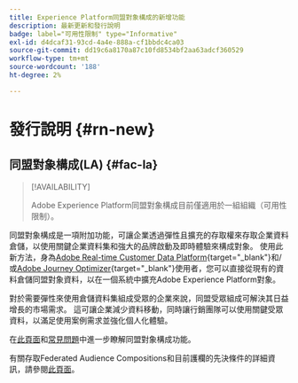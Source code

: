 ```yaml
---
title: Experience Platform同盟對象構成的新增功能
description: 最新更新和發行說明
badge: label="可用性限制" type="Informative"
exl-id: d4dcaf31-93cd-4a4e-888a-cf1bbdc4ca03
source-git-commit: dd19c6a8170a87c10fd8534bf2aa63adcf360529
workflow-type: tm+mt
source-wordcount: '188'
ht-degree: 2%

---
```


# 發行說明 {#rn-new}

## 同盟對象構成(LA) {#fac-la}

>[!AVAILABILITY]
>
>Adobe Experience Platform同盟對象構成目前僅適用於一組組織（可用性限制）。
>

同盟對象構成是一項附加功能，可讓企業透過彈性且擴充的存取權來存取企業資料倉儲，以使用關鍵企業資料集和強大的品牌啟動及即時體驗來構成對象。 使用此新方法，身為[Adobe Real-time Customer Data Platform](https://experienceleague.adobe.com/en/docs/experience-platform/segmentation/home){target="_blank"}和/或[Adobe Journey Optimizer](https://experienceleague.adobe.com/zh-hant/docs/journey-optimizer/using/ajo-home){target="_blank"}使用者，您可以直接從現有的資料倉儲同盟對象資料，以在一個系統中擴充Adobe Experience Platform對象。

對於需要彈性來使用倉儲資料集組成受眾的企業來說，同盟受眾組成可解決其日益增長的市場需求。 這可讓企業減少資料移動，同時讓行銷團隊可以使用關鍵受眾資料，以滿足使用案例需求並強化個人化體驗。  

在[此頁面](get-started.md)和[常見問題](get-started.md#faq)中進一步瞭解同盟對象構成功能。

有關存取Federated Audience Compositions和目前護欄的先決條件的詳細資訊，請參閱[此頁面](access-prerequisites.md)。


